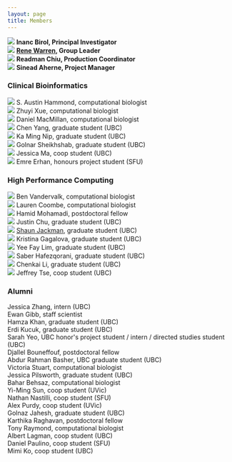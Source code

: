 ```yaml
---
layout: page
title: Members
---
```


<img class="avatar" src="assets/avatars/ibirol.jpeg"> **Inanc Birol, Principal Investigator**  
<img class="avatar" src="assets/avatars/rwarren.png"> **[Rene Warren](member/rwarren), Group Leader**  
<img class="avatar" src="assets/avatars/rchiu.jpg"> **Readman Chiu, Production Coordinator**  
<img class="avatar" src="assets/avatars/saherne.jpg"> **Sinead Aherne, Project Manager**

### Clinical Bioinformatics

<img class="avatar" src="assets/avatars/ahammond.jpg"> S. Austin Hammond, computational biologist  
<img class="avatar" src="assets/avatars/zxue.jpg"> Zhuyi Xue, computational biologist  
<img class="avatar" src="assets/avatars/dmacmillan.jpg"> Daniel MacMillan, computational biologist  
<img class="avatar" src="assets/avatars/cyang.jpg"> Chen Yang, graduate student (UBC)  
<img class="avatar" src="assets/avatars/kmnip.png"> Ka Ming Nip, graduate student (UBC)  
<img class="avatar" src="assets/avatars/gsheikhshab.jpg"> Golnar Sheikhshab, graduate student (UBC)  
<img class="avatar" src="assets/avatars/jma.jpeg"> Jessica Ma, coop student (UBC)  
<img class="avatar" src="assets/avatars/eerhan.png"> Emre Erhan, honours project student (SFU)  

### High Performance Computing
<img class="avatar" src="assets/avatars/bvandervalk.jpeg"> Ben Vandervalk, computational biologist  
<img class="avatar" src="assets/avatars/lcoombe.jpg"> Lauren Coombe, computational biologist  
<img class="avatar" src="assets/avatars/hmohamadi.jpeg"> Hamid Mohamadi, postdoctoral fellow  
<img class="avatar" src="assets/avatars/jchu.jpeg"> Justin Chu, graduate student (UBC)  
<img class="avatar" src="assets/avatars/sjackman.jpeg"> [Shaun Jackman](member/sjackman), graduate student (UBC)  
<img class="avatar" src="assets/avatars/kgagalova.jpg"> Kristina Gagalova, graduate student (UBC)  
<img class="avatar" src="assets/avatars/yflim.jpg"> Yee Fay Lim, graduate student (UBC)  
<img class="avatar" src="assets/avatars/shafezqorani.png"> Saber Hafezqorani, graduate student (UBC)  
<img class="avatar" src="assets/avatars/cli.jpg"> Chenkai Li, graduate student (UBC)  
<img class="avatar" src="assets/avatars/jtse.jpg"> Jeffrey Tse, coop student (UBC)

### Alumni
Jessica Zhang, intern (UBC)  
Ewan Gibb, staff scientist  
Hamza Khan, graduate student (UBC)  
Erdi Kucuk, graduate student (UBC)  
Sarah Yeo, UBC honor's project student / intern / directed studies student (UBC)  
Djallel Bouneffouf, postdoctoral fellow  
Abdur Rahman Basher, UBC graduate student (UBC)  
Victoria Stuart, computational biologist  
Jessica Pilsworth, graduate student (UBC)  
Bahar Behsaz, computational biologist  
Yi-Ming Sun, coop student (UVic)  
Nathan Nastilli, coop student (SFU)  
Alex Purdy, coop student (UVic)  
Golnaz Jahesh, graduate student (UBC)  
Karthika Raghavan, postdoctoral fellow  
Tony Raymond, computational biologist  
Albert Lagman, coop student (UBC)  
Daniel Paulino, coop student (SFU)  
Mimi Ko, coop student (UBC)  
